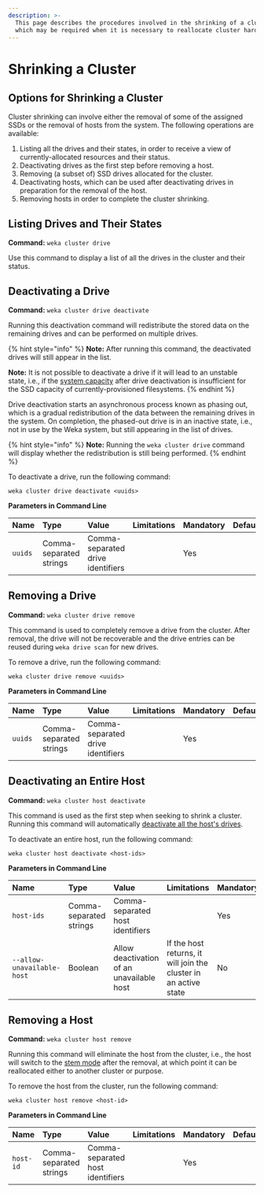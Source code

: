 ```yaml
---
description: >-
  This page describes the procedures involved in the shrinking of a cluster,
  which may be required when it is necessary to reallocate cluster hardware.
---
```


# Shrinking a Cluster

## Options for Shrinking a Cluster

Cluster shrinking can involve either the removal of some of the assigned SSDs or the removal of hosts from the system. The following operations are available:

1. Listing all the drives and their states, in order to receive a view of currently-allocated resources and their status.
2. Deactivating drives as the first step before removing a host.
3. Removing \(a subset of\) SSD drives allocated for the cluster.
4. Deactivating hosts, which can be used after deactivating drives in preparation for the removal of the host.
5. Removing hosts in order to complete the cluster shrinking.

## Listing Drives and Their States

**Command:** `weka cluster drive`

Use this command to display a list of all the drives in the cluster and their status.

## Deactivating a Drive

**Command:** `weka cluster drive deactivate`

Running this deactivation command will redistribute the stored data on the remaining drives and can be performed on multiple drives.

{% hint style="info" %}
**Note:** After running this command, the deactivated drives will still appear in the list.

**Note:** It is not possible to deactivate a drive if it will lead to an unstable state, i.e., if the [system capacity](../../overview/ssd-capacity-management.md) after drive deactivation is insufficient for the SSD capacity of currently-provisioned filesystems.
{% endhint %}

Drive deactivation starts an asynchronous process known as phasing out, which is a gradual redistribution of the data between the remaining drives in the system. On completion, the phased-out drive is in an inactive state, i.e., not in use by the Weka system, but still appearing in the list of drives.

{% hint style="info" %}
**Note:** Running the `weka cluster drive` command will display whether the redistribution is still being performed.
{% endhint %}

To deactivate a drive, run the following command:

`weka cluster drive deactivate <uuids>`

**Parameters in Command Line**

| **Name** | **Type** | **Value** | **Limitations** | **Mandatory** | **Default** |
| :--- | :--- | :--- | :--- | :--- | :--- |
| `uuids` | Comma-separated strings | Comma-separated drive identifiers |  | Yes |  |

## Removing a Drive

**Command:** `weka cluster drive remove`

This command is used to completely remove a drive from the cluster. After removal, the drive will not be recoverable and the drive entries can be reused during `weka drive scan` for new drives.

To remove a drive, run the following command:

`weka cluster drive remove <uuids>`

**Parameters in Command Line**

| **Name** | **Type** | **Value** | **Limitations** | **Mandatory** | **Default** |
| :--- | :--- | :--- | :--- | :--- | :--- |
| `uuids` | Comma-separated strings | Comma-separated drive identifiers |  | Yes |  |

## Deactivating an Entire Host

**Command:** `weka cluster host deactivate`

This command is used as the first step when seeking to shrink a cluster. Running this command will automatically [deactivate all the host's drives](shrinking-a-cluster.md#deactivating-a-drive).

To deactivate an entire host, run the following command:

`weka cluster host deactivate <host-ids>`

**Parameters in Command Line**

| **Name** | **Type** | **Value** | **Limitations** | **Mandatory** | **Default** |
| :--- | :--- | :--- | :--- | :--- | :--- |
| `host-ids` | Comma-separated strings | Comma-separated host identifiers |  | Yes |  |
| `--allow-unavailable-host` | Boolean | Allow deactivation of an unavailable host | If the host returns, it will join the cluster in an active state | No | No |

## Removing a Host

**Command:** `weka cluster host remove`

Running this command will eliminate the host from the cluster, i.e., the host will switch to the [stem mode](../../overview/glossary.md#stem-mode) after the removal, at which point it can be reallocated either to another cluster or purpose.

To remove the host from the cluster, run the following command:

`weka cluster host remove <host-id>`

**Parameters in Command Line**

| **Name** | **Type** | **Value** | **Limitations** | **Mandatory** | **Default** |
| :--- | :--- | :--- | :--- | :--- | :--- |
| `host-id` | Comma-separated strings | Comma-separated host identifiers |  | Yes |  |

